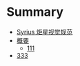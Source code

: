 # Summary

* [Syrius 炬星视觉规范](README.md)
* [概要](chapter1.md)
  * [111](chapter1/111.md)
* [333](333.md)

